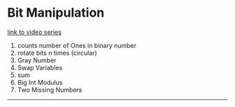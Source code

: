 # Bit Manipulation

[link to video series](https://www.youtube.com/playlist?list=PLNmW52ef0uwvkul_e_wLD525jbTfMKLIJ)

1. counts number of Ones in binary number
2. rotate bits n times (circular)
3. Gray Number
4. Swap Variables
5. sum
6. Big Int Modulus
7. Two Missing Numbers

---
